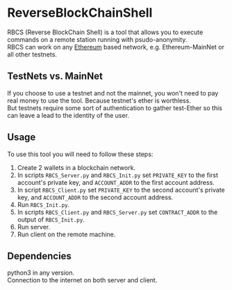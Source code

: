 # ReverseBlockChainShell
RBCS (Reverse BlockChain Shell) is a tool that allows you to execute commands on a remote station running with psudo-anonymity.\
RBCS can work on any <a href="https://ethereum.org/en/">Ethereum</a> based network, e.g. Ethereum-MainNet or all other testnets.

## TestNets vs. MainNet
If you choose to use a testnet and not the mainnet, you won't need to pay real money to use the tool. Because testnet's ether is worthless.\
But testnets require some sort of authentication to gather test-Ether so this can leave a lead to the identity of the user.

## Usage
To use this tool you will need to follow these steps:
1. Create 2 wallets in a blockchain network.
2. In scripts `RBCS_Server.py` and `RBCS_Init.py` set `PRIVATE_KEY` to the first account's private key, and `ACCOUNT_ADDR` to the first account address.
3. In script `RBCS_Client.py` set `PRIVATE_KEY` to the second account's private key, and `ACCOUNT_ADDR` to the second account address.
4. Run `RBCS_Init.py`.
5. In scripts `RBCS_Client.py` and `RBCS_Server.py` set `CONTRACT_ADDR` to the output of `RBCS_Init.py`.
6. Run server.
7. Run client on the remote machine.


## Dependencies
python3 in any version.\
Connection to the internet on both server and client.
